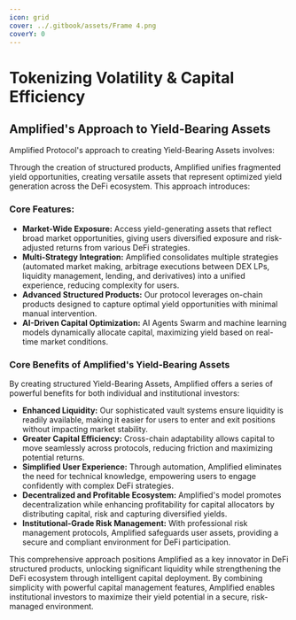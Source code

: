 ```yaml
---
icon: grid
cover: ../.gitbook/assets/Frame 4.png
coverY: 0
---
```


# Tokenizing Volatility & Capital Efficiency

## Amplified's Approach to Yield-Bearing Assets

Amplified Protocol's approach to creating Yield-Bearing Assets involves:

Through the creation of structured products, Amplified unifies fragmented yield opportunities, creating versatile assets that represent optimized yield generation across the DeFi ecosystem. This approach introduces:

### Core Features:

* **Market-Wide Exposure:** Access yield-generating assets that reflect broad market opportunities, giving users diversified exposure and risk-adjusted returns from various DeFi strategies.
* **Multi-Strategy Integration:** Amplified consolidates multiple strategies (automated market making, arbitrage executions between DEX LPs, liquidity management, lending, and derivatives) into a unified experience, reducing complexity for users.
* **Advanced Structured Products:** Our protocol leverages on-chain products designed to capture optimal yield opportunities with minimal manual intervention.
* **AI-Driven Capital Optimization:** AI Agents Swarm and machine learning models dynamically allocate capital, maximizing yield based on real-time market conditions.

### Core Benefits of Amplified's Yield-Bearing Assets

By creating structured Yield-Bearing Assets, Amplified offers a series of powerful benefits for both individual and institutional investors:

* **Enhanced Liquidity:** Our sophisticated vault systems ensure liquidity is readily available, making it easier for users to enter and exit positions without impacting market stability.
* **Greater Capital Efficiency:** Cross-chain adaptability allows capital to move seamlessly across protocols, reducing friction and maximizing potential returns.
* **Simplified User Experience:** Through automation, Amplified eliminates the need for technical knowledge, empowering users to engage confidently with complex DeFi strategies.
* **Decentralized and Profitable Ecosystem:** Amplified's model promotes decentralization while enhancing profitability for capital allocators by distributing capital, risk and capturing diversified yields.
* **Institutional-Grade Risk Management:** With professional risk management protocols, Amplified safeguards user assets, providing a secure and compliant environment for DeFi participation.

This comprehensive approach positions Amplified as a key innovator in DeFi structured products, unlocking significant liquidity while strengthening the DeFi ecosystem through intelligent capital deployment. By combining simplicity with powerful capital management features, Amplified enables institutional investors to maximize their yield potential in a secure, risk-managed environment.
